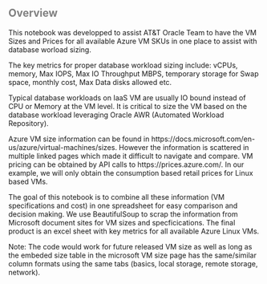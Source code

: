 ##   <span style="color:Gray"> Overview </span>
<span  STYLE="color: black font-size: 12pt"> This notebook was developped to assist AT&T Oracle Team to have the VM Sizes and Prices for all available Azure VM SKUs in one place to assist with database worload sizing.  </span>
<p>The key metrics for proper database workload sizing include: vCPUs, memory, Max IOPS, Max IO Throughput MBPS, temporary storage for Swap space, monthly cost, Max Data disks allowed etc. </p>
<p>Typical database workloads on IaaS VM are usually IO bound instead of CPU or Memory at the VM level. It is critical to size the VM based on the database workload leveraging Oracle AWR (Automated Workload Repository). </p>
<p>Azure VM size information can be found in https://docs.microsoft.com/en-us/azure/virtual-machines/sizes. However the information is scattered in multiple linked pages which made it difficult to navigate and compare. VM pricing can be obtained by API calls to https://prices.azure.com/. In our example, we will only obtain the consumption based retail prices for Linux based VMs. </p>
<p>The goal of this notebook is to combine all these information (VM specifications and cost) in one spreadsheet for easy comparison and decision making.  We use BeautifulSoup to scrap the information from Microsoft document sites for VM sizes and specficications. The final product is an excel sheet with key metrics for all available Azure Linux VMs. </p>
<p>Note: The code would work for future released VM size as well as long as the embeded size table in the microsoft VM size page has the same/similar column formats using the same tabs (basics, local storage, remote storage, network). </p>
